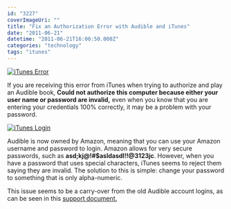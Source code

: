 ```yaml
---
id: "3227"
coverImageUri: ""
title: "Fix an Authorization Error with Audible and iTunes"
date: "2011-06-21"
datetime: "2011-06-21T16:00:50.000Z"
categories: "technology"
tags: "itunes"
---
```


[![](http://assets.brandonmartinez.com/brandonmartinez/2011/06/error.png "iTunes Error")](http://assets.brandonmartinez.com/brandonmartinez/2011/06/error.png)

If you are receiving this error from iTunes when trying to authorize and play an Audible book, **Could not authorize this computer because either your user name or password are invalid,** even when you know that you are entering your credentials 100% correctly, it may be a problem with your password.

[![](http://assets.brandonmartinez.com/brandonmartinez/2011/06/login.png "iTunes Login")](http://assets.brandonmartinez.com/brandonmartinez/2011/06/login.png)

Audible is now owned by Amazon, meaning that you can use your Amazon username and password to login. Amazon allows for very secure passwords, such as **asd;kj@!#$asldasdl!!@3123jc**. However, when you have a password that uses special characters, iTunes seems to reject them saying they are invalid. The solution to this is simple: change your password to something that is only alpha-numeric.

This issue seems to be a carry-over from the old Audible account logins, as can be seen in this [support document.](http://audible-kids.custhelp.com/app/answers/detail/a_id/3256/~/itunes-activation-error%3A-could-not-authorize-this-computer-because-either-your)
